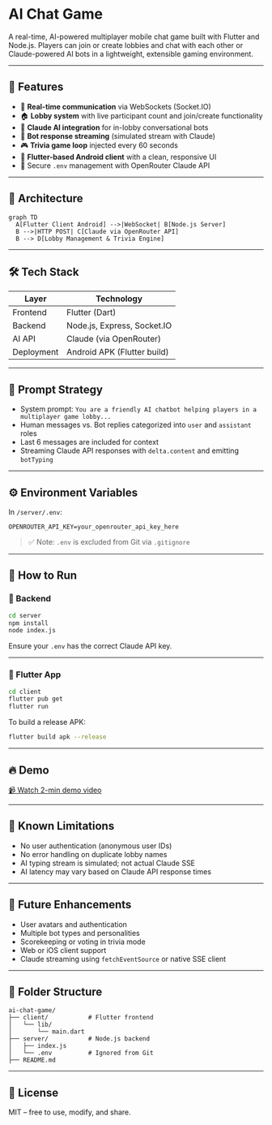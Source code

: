 # AI Chat Game

A real-time, AI-powered multiplayer mobile chat game built with Flutter and Node.js. Players can join or create lobbies and chat with each other or Claude-powered AI bots in a lightweight, extensible gaming environment.

---

## 🧠 Features

- 🔌 **Real-time communication** via WebSockets (Socket.IO)
- 🏠 **Lobby system** with live participant count and join/create functionality
- 🤖 **Claude AI integration** for in-lobby conversational bots
- 🔁 **Bot response streaming** (simulated stream with Claude)
- 🎮 **Trivia game loop** injected every 60 seconds
- 📱 **Flutter-based Android client** with a clean, responsive UI
- 🔐 Secure `.env` management with OpenRouter Claude API

---

## 📐 Architecture

```mermaid
graph TD
  A[Flutter Client Android] -->|WebSocket| B[Node.js Server]
  B -->|HTTP POST| C[Claude via OpenRouter API]
  B --> D[Lobby Management & Trivia Engine]
```

---

## 🛠 Tech Stack

| Layer        | Technology                      |
|--------------|----------------------------------|
| Frontend     | Flutter (Dart)                   |
| Backend      | Node.js, Express, Socket.IO      |
| AI API       | Claude (via OpenRouter)          |
| Deployment   | Android APK (Flutter build)      |

---

## 🤖 Prompt Strategy

- System prompt: `You are a friendly AI chatbot helping players in a multiplayer game lobby...`
- Human messages vs. Bot replies categorized into `user` and `assistant` roles
- Last 6 messages are included for context
- Streaming Claude API responses with `delta.content` and emitting `botTyping`

---

## ⚙️ Environment Variables

In `/server/.env`:

```
OPENROUTER_API_KEY=your_openrouter_api_key_here
```

> ✅ Note: `.env` is excluded from Git via `.gitignore`

---

## 🧪 How to Run

### 🔧 Backend

```bash
cd server
npm install
node index.js
```

Ensure your `.env` has the correct Claude API key.

---

### 📲 Flutter App

```bash
cd client
flutter pub get
flutter run
```

To build a release APK:

```bash
flutter build apk --release
```

---

## 🔥 Demo

[📹 Watch 2-min demo video](https://drive.google.com/file/d/1lPDWKH4gWSa7frhUkyQgZWGSnuQ1eSpR/view?usp=sharing)

---

## 🚧 Known Limitations

- No user authentication (anonymous user IDs)
- No error handling on duplicate lobby names
- AI typing stream is simulated; not actual Claude SSE
- AI latency may vary based on Claude API response times

---

## 🧩 Future Enhancements

- User avatars and authentication
- Multiple bot types and personalities
- Scorekeeping or voting in trivia mode
- Web or iOS client support
- Claude streaming using `fetchEventSource` or native SSE client

---

## 📁 Folder Structure

```
ai-chat-game/
├── client/           # Flutter frontend
│   └── lib/
│       └── main.dart
├── server/           # Node.js backend
│   ├── index.js
│   └── .env          # Ignored from Git
├── README.md
```

---

## 📄 License

MIT – free to use, modify, and share.
